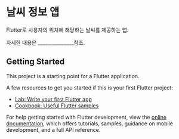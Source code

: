 # 날씨 정보 앱

Flutter로 사용자의 위치에 해당하는 날씨를 제공하는 앱.

자세한 내용은 _______________참조.

## Getting Started

This project is a starting point for a Flutter application.

A few resources to get you started if this is your first Flutter project:

- [Lab: Write your first Flutter app](https://docs.flutter.dev/get-started/codelab)
- [Cookbook: Useful Flutter samples](https://docs.flutter.dev/cookbook)

For help getting started with Flutter development, view the
[online documentation](https://docs.flutter.dev/), which offers tutorials,
samples, guidance on mobile development, and a full API reference.
